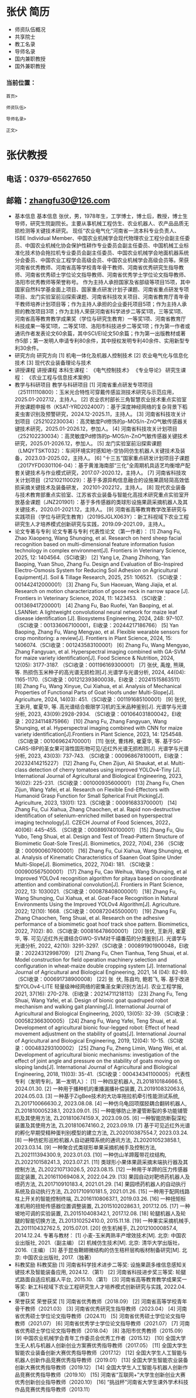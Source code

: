 # 张伏 简历
- 师资队伍概况
- 共享院士
- 教工名录
- 导师名录
- 国内兼职教授
- 国外兼职教授

### 当前位置：
    首页>
    师资队伍>
    导师名录>
    正文>

# 张伏教授

## 电话：0379-65627650

## 邮箱：zhangfu30@126.com
- 基本信息
基本信息
张伏，男，1978年生，工学博士，博士后，教授，博士生导师，研究生院副院长。主要从事机械工程仿生、农业机器人、农产品品质无损检测等关键技术研究。
现任“农业电气化”河南省一流本科专业负责人、ISBE Individual Member、中国农业机械学会现代物理农业工程分会副主任委员、中国农业机械化协会保护性耕作专业委员会副主任委员、中国机械工业标准化技术协会拖拉机专业委员会副主任委员、中国农业机械学会地面机器系统分会委员、中国农业工程学会高级会员、中国农业机械学会高级会员等。荣获河南省优秀教师、河南省高等学校青年骨干教师、河南省优秀研究生指导教师、河南省优秀硕士学位论文指导教师、河南省优秀学士学位论文指导教师、洛阳市优秀教师等荣誉称号。
作为主持人承担国家及省部级等项目15项，其中国家自然科学基金面上项目、国家重点研发计划子课题、河南省重点研发专项项目、龙门实验室前沿探索课题、河南省科技攻关项目、河南省教育厅青年骨干教师培养计划项目等；作为主持人承担的企业委托项目5项；作为主持人承担的教改项目3项；作为主持人荣获河南省科学进步二等奖1项，三等奖1项、河南省高等教育教学成果奖（学位与研究生教育）一等奖1项、河南省教育厅科技成果一等奖1项，二等奖1项、洛阳市科技进步二等奖1项；作为第一作者或通讯作者发表论文60余篇，其中SCI/EI论文50余篇；作为第一出版教材或著作5部；第一发明人申请专利80余件，其中授权发明专利40余件、实用新型专利30余件。
- 研究方向
研究方向
[1] 机电一体化及机器人控制技术
[2] 农业电气化与信息化技术
[3] 现代农业装备理论与技术
- 讲授课程
讲授课程
本科生课程：
《电气控制技术》
《专业导论》
研究生课程：
《农业工程与信息技术案例》
- 教学与科研项目
教学与科研项目
[1] 河南省重点研发专项项目（251111110800）：玉米光合特性可穿戴传感监测技术研究与示范应用，2025.01-2027.12，主持人。
[2] 农业农村部长三角智慧农业技术重点实验室开放课题申报书（KSAT-YRD2024007）：基于深度神经网络的复杂背景下稻麦虫害识别及预警研究，2024.12-2025.11，主持人。
[3] 河南省科技攻关计划项目（252102230034）：高灵敏度Pd修饰的p-MOS/n-ZnO气敏传感器关键技术研究，2025.01-2026.12，参加人。
[4] 河南省科技攻关计划项目（252102230034）：高灵敏度Pd修饰的p-MOS/n-ZnO气敏传感器关键技术研究，2025.01-2026.12，参加人。
[5] 龙门实验室前沿探索课题（LMQYTSKT032）：车间环境实时感知地-空协同仿生机器人关键技术及装备，2023.03-2025.02，主持人。
[6] “十三五”国家重点研发计划项目子课题（2017YFD0301106-04）：基于黄淮海南部“三化”全周期机具适艺均衡增产配套关键技术与作业模式研究，2017.07-2020.12，主持人。
[7] 河南省科技攻关计划项目（212102110029）：基于多源异构信息融合的设施果蔬轻简高效低损采摘关键技术及装备研发， 202101-202212，主持人。
[8] 现代农业装备与技术教育部重点实验室、江苏省农业装备与智能化高技术研究重点实验室开放基金课题（JNZ201901）：基于多传感器的类球形设施果蔬采摘机器人及其关键技术，2020.01-2021.12，主持人。
[9] 河南省高等教育教学改革研究与实践项目（学位与研究生教育）（2019SJGLX063Y）：新工科视域下农业工程研究生人才培养模式创新研究与实践，2019.09-2021.09，主持人。
- 论文专著与专利
论文专著与专利
代表性论文（第一作者）：
[1] Zhang Fu, Zhao Xiaopeng, Wang Shunqing, et al. Research on herd sheep facial recognition based on multi-dimensional feature information fusion technology in complex environment[J]. Frontiers in Veterinary Science, 2025, 12: 1404564.（SCI收录）
[2] Yang Le, Zhang Zhihong, Yan Baoping, Yuan Shuo, Zhang Fu. Design and Evaluation of Bio-Inspired Electro-Osmosis System for Reducing Soil Adhesion on Agricultural Equipment[J]. Soil & Tillage Research, 2025, 251: 106521. （SCI收录：001442412000001）
[3] Zhang Fu, Sun Haoxuan, Wang Jiajia, et al. Research on motion characterization of goose neck in narrow space [J]. Frontiers in Veterinary Science, 2024, 11: 1423453. （SCI收录：001369417200001）
[4] Zhang Fu, Bao Ruofei, Yan Baoping, et al. LSANNet: A lightweight convolutional neural network for maize leaf disease identification [J]. Biosystems Engineering, 2024, 248: 97–107.（SCI收录：001336067100001，EI收录：20244217186766）
[5] Yan Baoping, Zhang Fu, Wang Mengyao, et al. Flexible wearable sensors for crop monitoring: a review[J]. Frontiers in Plant Science, 2024, 15: 1406074.（SCI收录：001243583100001）
[6] Zhang Fu, Wang Mengyao, Zhang Fangyuan, et al. Hyperspectral imaging combined with GA-SVM for maize variety identification[J]. Food Science & Nutrition, 2024, 12(05): 3177-3187. （SCI收录：001196169300001）
[7] 张伏, 禹煌, 熊瑛, 等. 热损伤玉米种子的高光谱无损检测[J].光谱学与光谱分析, 2024, 44(04): 1165-1170.（SCI收录：001212393800038，EI收录：20241515863511）
[8] Zhang Fu, Wang Xinyue, Cui Xiahua, et al. Analysis of Mechanical Properties of Functional Parts of Goat Hoofs under Multi-Slope[J]. Agriculture, 2024, 14(03): 451.（SCI收录：001191685100001）
[9] 张伏, 王新月, 崔夏华, 等. 高光谱结合极限学习机的玉米品种鉴别[J]. 光谱学与光谱分析, 2023, 43(09):2928-2934. （SCI收录：001064031800042，EI收录：20234114875966）
[10] Zhang Fu, Zhang Fangyuan, Wang Shunqing, et al. Hyperspectral imaging combined with CNN for maize variety identification[J].Frontiers in Plant Science, 2023, 14: 1254548.（SCI收录：001069624700001）
[11] 张伏, 曹炜桦, 崔夏华, 等. 基于SG-CARS-IBP的圣女果可溶性固形物可见/近红外光谱无损检测[J]. 光谱学与光谱分析, 2023, 43(03): 737-743. （SCI收录：000968678100011，EI收录：20232414215227）
[12] Zhang Fu, Chen Zijun, Ali Shaukat, et al. Multi-class detection of cherry tomatoes using improved YOLOv4-Tiny [J]. International Journal of Agricultural and Biological Engineering, 2023, 16(02): 225-231.（SCI收录：001000935600001）
[13] Zhang Fu, Chen Zijun, Wang Yafei, et al. Research on Flexible End-Effectors with Humanoid Grasp Function for Small Spherical Fruit Picking[J]. Agriculture, 2023, 13(01): 123.（SCI收录：000916833700001）
[14] Zhang Fu, Cui Xiahua, Zhang Chaochen, et al. Rapid non-destructive identification of selenium-enriched millet based on hyperspectral imaging technology[J]. CZECH Journal of Food Sciences, 2022，40(06): 445–455. （SCI收录：000899740100001）
[15] Zhang Fu, Qiu Yubo, Teng Shuai, et al. Design and Test of Tread-Pattern Structure of Biomimetic Goat-Sole Tires[J]. Biomimetics, 2022, 7(04), 236 （SCI收录：000900607600001）
[16] Zhang Fu, Cui Xiahua, Wang Shunqing, et al. Analysis of Kinematic Characteristics of Saanen Goat Spine Under Multi-Slope[J]. Biomimetics, 2022, 7(04): 181. （SCI收录：000900567500001）
[17] Zhang Fu, Cao Weihua, Wang Shunqing, et al Improved YOLOv4 recognition algorithm for pitaya based on coordinate attention and combinational convolution[J]. Frontiers in Plant Science, 2022, 13: 1030021.（SCI收录：000878408000001）
[18] Zhang Fu, Wang Shunqing, Cui Xiahua, et al. Goat-Face Recognition in Natural Environments Using the Improved YOLOv4 Algorithm[J]. Agriculture. 2022; 12(10): 1668.（SCI收录：000872045500001）
[19] Zhang Fu, Zhang Chaochen, Teng Shuai, et al. Research on the adhesive performance of a biomimetic goat hoof track shoe pattern. Biomimetics, 2022, 7(02): 80.（SCI收录: 000816478600001）
[20] 张伏, 王新月, 崔夏华, 等. 可见/近红外光谱结合GWO-SVM对千禧番茄的分类鉴别[J]. 光谱学与光谱分析, 2022, 42(10): 3291-3297.（SCI收录：000891901900048，EI收录：20224312998709）
[21] Zhang Fu, Chen Tianhua, Teng Shuai, et al. Model construction for field operation machinery selection and configuration in wheat-maize double cropping system [J]. International Journal of Agricultural and Biological Engineering, 2021, 14 (04): 82-89.（SCI收录：000691738900008）
[22] 张  伏, 陈自均, 鲍若飞, 等. 基于改进型YOLOv4-LITE 轻量级神经网络的密集圣女果识别方法[J]. 农业工程学报, 2021, 37(16): 270-278.（EI收录：20214711218113）
[23] Zhang Fu, Teng Shuai, Wang Yafei, et al. Design of bionic goat quadruped robot mechanism and walking gait planning[J]. International Journal of Agricultural and Biological Engineering, 2020, 13(05): 32-39.（SCI收录：000582366300005）
[24] Zhang Fu, Wang Yafei, Teng Shuai, et al. Development of agricultural bionic four-legged robot: Effect of head movement adjustment on the stability of goats[J]. International Journal of Agricultural and Biological Engineering, 2019, 12(04): 10-15.（SCI收录：000483293100002）
[25] Zhang Fu, Zheng Limin, Wang Wei, et al. Development of agricultural bionic mechanisms: investigation of the effect of joint angle and pressure on the stability of goats moving on sloping lands[J]. International Journal of Agricultural and Biological Engineering, 2018, 11(03): 35-41.（SCI收录：000434341100005）
代表性专利（发明专利，第一发明人）：
[1] 一种四足机器人, ZL201810184666.5, 2024.01.30.
[2] 一种用于播种机的重播漏播补偿装置, ZL201910832063.6, 2024.05.03.
[3] 一种基于ZigBee技术的大功率拖拉机牵引性能测试系统, ZL201710066630.2, 2023.08.08.
[4] 一种仿乌龟回项摆胫耦合翻转机器人, ZL201810005238.1, 2023.09.01.
[5] 一种能够防止渗灌管断裂的多功能铺管机及其使用方法, ZL201810674159.X, 2023.09.05.
[6] 一种智能防断裂深松装置及其使用方法, ZL201810674160.2, 2023.09.19.
[7] 基于可见近红外光谱的孵化早期受精种蛋判别模型的建立方法, ZL202010387554.7, 2023.03.24.
[8] 一种仿蛇形巡检机器人自动避障系统的通讯方法, ZL202010523858.1, 2023.03.14.
[9] 一种聚合式类球形单果采摘机械手及控制方法, ZL202111394300.9, 2023.01.03.
[10] 一种仿山羊蹄履带花纹结构, ZL202210158241.3, 2023.07.21.
[11] 类球形小果体果蔬采摘末端执行器及其控制方法, ZL202210713026.5, 2023.08.15.
[12] 一种用于羊蹄的压力传感器固定装置, ZL201611069408.X, 2022.04.29.
[13] 果园自动对靶喷药机器人及喷药方法, ZL201710910183.4, 2021.01.29.
[14] 果园喷药机器人的自动执行系统及自动执行方法, ZL201710910181.5, 2021.01.26.
[15] 一种用于配网线路柱上开关的智能控制终端, ZL201611080637.1, 2019.03.26.
[16] 一种扭矩标准机用的扭矩传感器位置调整装置, ZL201510202863.1, 2017.12.05.
[17] 一种坡地可调的实验装置, ZL201510408342.1, 2017.12.08.
[18] 轮腿机器人及轮腿的智能切换方法, ZL201310252410.0, 2015.11.18.
[19] 一种果实采摘机械手, ZL201110432762.5, 2015.07.01.
[20] 仿生机械手, ZL201210000857.4, 2014.12.24.
专著与教材：
[1] 小麦-玉米两熟丰产增效技术[M]. 北京: 中国农业出版社, 2021.（副主编）
[2] 机械仿生技术[M]. 北京: 清华大学出版社，2016.（主编）
[3] 基于昆虫鞘翅微结构的仿生秸秆层构板材制备研究[M]. 北京: 中国农业出版社, 2017.（独著）
- 科教奖励
科教奖励
[1] 河南省科学技术进步二等奖: 设施果蔬多维信息感知关键技术及智能装备应用, 2024.12.（第1）
[2] 河南省科技进步奖三等奖: 轮腿式路面自适应机器人平台, 2015.10.（第1）
[3] 河南省高等教育教学成果奖一等奖: 新工科视域下农业工程研究生人才培养模式创新研究与实践, 2022.04.（第1）
- 荣誉获奖
荣誉获奖
[1] 河南省优秀教师（2018.09）
[2] 河南省高等学校青年骨干教师（2021.03）
[3] 河南省优秀研究生指导教师（2023.04）
[4] 河南省优秀硕士学位论文指导教师（2024.11）
[5] 河南省优秀硕士学位论文指导教师（2021.07）
[6] 河南省优秀学士学位论文指导教师（2021.07）
[7] 河南省优秀硕士学位论文指导教师（2018.04）
[8] 洛阳市优秀教师（2015.09）
[9] 中国农业机械学会青年工作委员会优秀工作者（2015.12）
[10] 全国大学生无人机与机器人创新创业方案赛优秀指导教师（2017.05）
[11] 全国大学生智能农业装备创新大赛优秀指导教师（2017.12）
[12] 全国大学生人工智能与机器人创新作品竞赛优秀指导教师（2019.01）
[13] 全国大学生智能农业装备创新大赛优秀指导教师（2019.12）
[14] 全国大学生人工智能与机器人创新作品竞赛优秀指导教师（2019.10）
[15] 河南省“互联网+”大学生创新创业大赛优秀创新创业指导教师（2020.10）
[16] “挑战杯”河南省大学生课外学术科技作品竞赛优秀指导教师（2013.11）
